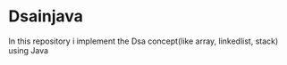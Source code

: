 # Dsainjava
In this repository i implement the Dsa concept(like array, linkedlist, stack) using Java
